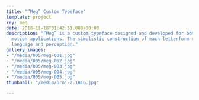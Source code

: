```yaml
---
title: "“Meg” Custom Typeface"
template: project
key: meg
date: 2018-11-18T01:42:51.000+00:00
description: "“Meg” is a custom typeface designed and developed for both print and
  motion applications. The simplistic construction of each letterform challenge both
  language and perception."
gallery_images:
- "/media/005/meg-001.jpg"
- "/media/005/meg-002.jpg"
- "/media/005/meg-003.jpg"
- "/media/005/meg-004.jpg"
- "/media/005/meg-005.jpg"
thumbnail: "/media/proj-2.1BIG.jpg"

---
```

